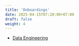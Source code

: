 ```yaml
---
title: 'Onboardings'
date: 2025-04-15T07:20:00+07:00
draft: false
weight: 4
---
```


- [Data Engineering](./data-engineering/)
